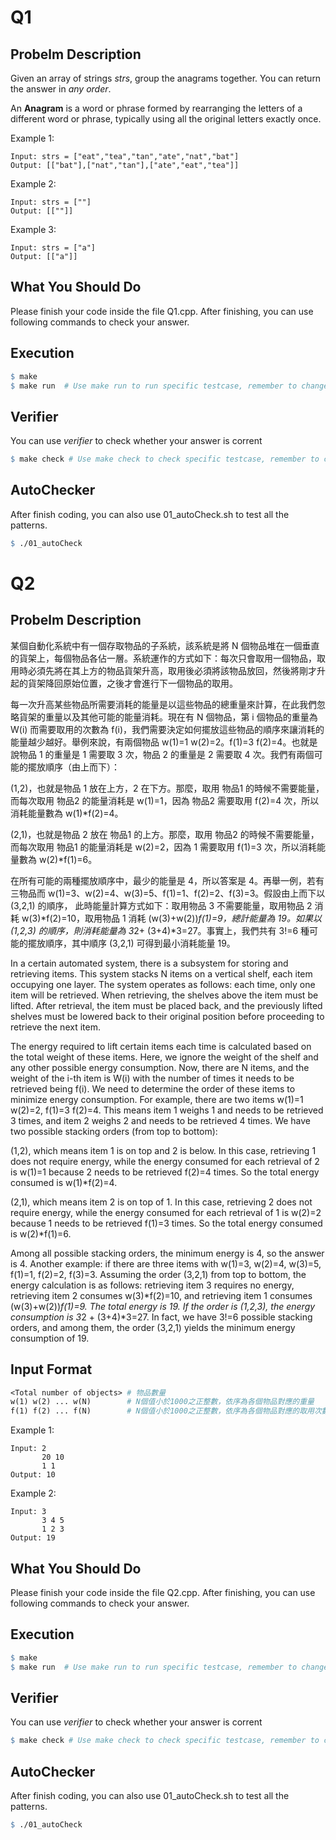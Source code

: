# Q1
## Probelm Description
Given an array of strings *strs*, group the anagrams together. You can return the answer in *any order*.

An **Anagram** is a word or phrase formed by rearranging the letters of a different word or phrase, typically using all the original letters exactly once.

Example 1:

    Input: strs = ["eat","tea","tan","ate","nat","bat"]
    Output: [["bat"],["nat","tan"],["ate","eat","tea"]]

Example 2:

    Input: strs = [""]
    Output: [[""]]

Example 3:

    Input: strs = ["a"]
    Output: [["a"]]

## What You Should Do

Please finish your code inside the file Q1.cpp. After finishing, you can use following commands to check your answer.

## Execution

```makefile
$ make
$ make run  # Use make run to run specific testcase, remember to change variable *CASE* inside Makefile
```

## Verifier
You can use *verifier* to check whether your answer is corrent
```makefile
$ make check # Use make check to check specific testcase, remember to change variable *CASE* inside Makefile
```

## AutoChecker
After finish coding, you can also use 01_autoCheck.sh to test all the patterns.

```makefile
$ ./01_autoCheck
```


# Q2
## Probelm Description

某個自動化系統中有一個存取物品的子系統，該系統是將 N 個物品堆在一個垂直的貨架上，每個物品各佔一層。系統運作的方式如下：每次只會取用一個物品，取用時必須先將在其上方的物品貨架升高，取用後必須將該物品放回，然後將剛才升起的貨架降回原始位置，之後才會進行下一個物品的取用。

每一次升高某些物品所需要消耗的能量是以這些物品的總重量來計算，在此我們忽略貨架的重量以及其他可能的能量消耗。現在有 N 個物品，第 i 個物品的重量為 W(i) 而需要取用的次數為 f(i)，我們需要決定如何擺放這些物品的順序來讓消耗的能量越少越好。舉例來說，有兩個物品 w(1)=1 w(2)=2。f(1)=3 f(2)=4。也就是說物品 1 的重量是 1 需要取 3 次，物品 2 的重量是 2 需要取 4 次。我們有兩個可能的擺放順序（由上而下）：

(1,2)，也就是物品 1 放在上方，2 在下方。那麼，取用 物品1 的時候不需要能量，而每次取用 物品2 的能量消耗是 w(1)=1，因為 物品2 需要取用 f(2)=4 次，所以消耗能量數為 w(1)*f(2)=4。

(2,1)，也就是物品 2 放在 物品1 的上方。那麼，取用 物品2 的時候不需要能量，而每次取用 物品1 的能量消耗是 w(2)=2，因為 1 需要取用 f(1)=3 次，所以消耗能量數為 w(2)*f(1)=6。

在所有可能的兩種擺放順序中，最少的能量是 4，所以答案是 4。再舉一例，若有三物品而 w(1)=3、w(2)=4、w(3)=5、f(1)=1、f(2)=2、f(3)=3。假設由上而下以 (3,2,1) 的順序， 此時能量計算方式如下：取用物品 3 不需要能量，取用物品 2 消耗 w(3)*f(2)=10，取用物品 1 消耗 (w(3)+w(2))*f(1)=9，總計能量為 19。如果以 (1,2,3) 的順序，則消耗能量為 3*2+ (3+4)*3=27。事實上，我們共有 3!=6 種可能的擺放順序，其中順序 (3,2,1) 可得到最小消耗能量 19。

In a certain automated system, there is a subsystem for storing and retrieving items. This system stacks N items on a vertical shelf, each item occupying one layer. The system operates as follows: each time, only one item will be retrieved. When retrieving, the shelves above the item must be lifted. After retrieval, the item must be placed back, and the previously lifted shelves must be lowered back to their original position before proceeding to retrieve the next item.

The energy required to lift certain items each time is calculated based on the total weight of these items. Here, we ignore the weight of the shelf and any other possible energy consumption. Now, there are N items, and the weight of the i-th item is W(i) with the number of times it needs to be retrieved being f(i). We need to determine the order of these items to minimize energy consumption. For example, there are two items w(1)=1 w(2)=2, f(1)=3 f(2)=4. This means item 1 weighs 1 and needs to be retrieved 3 times, and item 2 weighs 2 and needs to be retrieved 4 times. We have two possible stacking orders (from top to bottom):

(1,2), which means item 1 is on top and 2 is below. In this case, retrieving 1 does not require energy, while the energy consumed for each retrieval of 2 is w(1)=1 because 2 needs to be retrieved f(2)=4 times. So the total energy consumed is w(1)*f(2)=4.

(2,1), which means item 2 is on top of 1. In this case, retrieving 2 does not require energy, while the energy consumed for each retrieval of 1 is w(2)=2 because 1 needs to be retrieved f(1)=3 times. So the total energy consumed is w(2)*f(1)=6.

Among all possible stacking orders, the minimum energy is 4, so the answer is 4. Another example: if there are three items with w(1)=3, w(2)=4, w(3)=5, f(1)=1, f(2)=2, f(3)=3. Assuming the order (3,2,1) from top to bottom, the energy calculation is as follows: retrieving item 3 requires no energy, retrieving item 2 consumes w(3)*f(2)=10, and retrieving item 1 consumes (w(3)+w(2))*f(1)=9. The total energy is 19. If the order is (1,2,3), the energy consumption is 3*2 + (3+4)*3=27. In fact, we have 3!=6 possible stacking orders, and among them, the order (3,2,1) yields the minimum energy consumption of 19.

## Input Format

```makefile
<Total number of objects> # 物品數量
w(1) w(2) ... w(N)        # N個值小於1000之正整數，依序為各個物品對應的重量
f(1) f(2) ... f(N)        # N個值小於1000之正整數，依序為各個物品對應的取用次數
```

Example 1:

    Input: 2
           20 10
           1 1
    Output: 10

Example 2:

    Input: 3
           3 4 5
           1 2 3
    Output: 19

## What You Should Do

Please finish your code inside the file Q2.cpp. After finishing, you can use following commands to check your answer.

## Execution

```makefile
$ make
$ make run  # Use make run to run specific testcase, remember to change variable *CASE* inside Makefile
```

## Verifier
You can use *verifier* to check whether your answer is corrent
```makefile
$ make check # Use make check to check specific testcase, remember to change variable *CASE* inside Makefile
```

## AutoChecker
After finish coding, you can also use 01_autoCheck.sh to test all the patterns.

```makefile
$ ./01_autoCheck
```